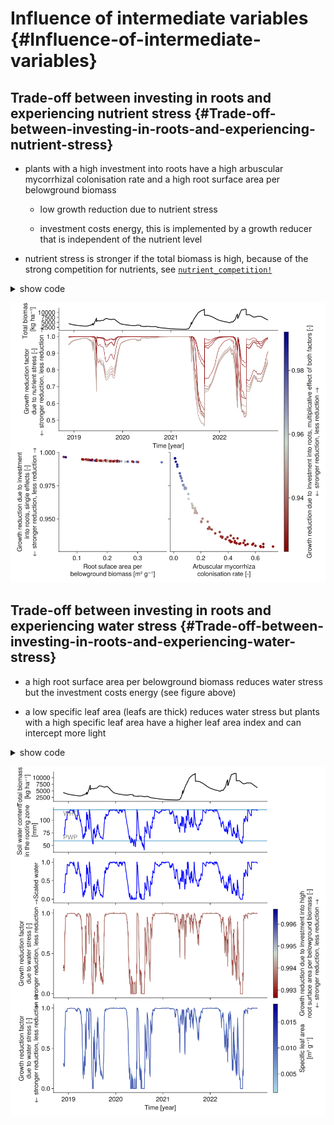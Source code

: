 
# Influence of intermediate variables {#Influence-of-intermediate-variables}



## Trade-off between investing in roots and experiencing nutrient stress {#Trade-off-between-investing-in-roots-and-experiencing-nutrient-stress}
- plants with a high investment into roots have a high arbuscular mycorrhizal colonisation rate and a high root surface area per belowground biomass
  - low growth reduction due to nutrient stress    
    
  - investment costs energy, this is implemented by a growth reducer that is independent of the nutrient level    
    
  
- nutrient stress is stronger if the total biomass is high, because of the strong competition for nutrients, see [`nutrient_competition!`](/model/biomass/growth_species_specific_nutrients#GrasslandTraitSim.nutrient_competition!)
  
<details><summary>show code</summary>


```julia
using CairoMakie
using Unitful
import GrasslandTraitSim as sim

let
    lastn_points = 1500

    trait_input = sim.input_traits();
    input_obj = sim.validation_input("HEG01");
    p = sim.optim_parameter()
    sol = sim.solve_prob(; input_obj, p, trait_input);
    t = sol.simp.mean_input_date_num[end-lastn_points:end]
    t_out = sol.simp.output_date_num[end-lastn_points:end]
    total_biomass = ustrip.(vec(sum(sol.output.biomass[end-lastn_points:end, 1, 1, :];
                                    dims = :species)))


    fig = Figure(size = (900, 800))

    Axis(fig[1, 1:2];
         xticklabelsvisible = false, xticksvisible = true,
         xticks = 2018:1:2022, ylabel = "Total biomass\n[kg ha⁻¹]")
    lines!(t_out, total_biomass;
            linewidth = 2, color = :black)


    c = vec(sol.calc.root_invest_amc .* sol.calc.root_invest_srsa)
    colorrange = (minimum(c), maximum(c))
    species_order = sortperm(c)
    colormap = :redsblues

    Axis(fig[2, 1:2];
         xticks = 2018:1:2022,
         ylabel = "Growth reduction factor\ndue to nutrient stress [-]\n← stronger reduction, less reduction →",
         xlabel = "Time [year]")
    for s in sortperm(c)[[1, 2, 3, 4, 5, 39, 40, 41, 42, 43]]
        lines!(t, vec(sol.output.nutrient_growth[end-lastn_points:end, 1, 1, s]);
               colorrange, colormap, color = c[s], linewidth = 1)
    end

    ax1 = Axis(fig[3, 1];
        xlabel = "Root suface area per\nbelowground biomass [m² g⁻¹]",
        ylabel = "Growth reduction due to investment\ninto roots, single effects [-]\n← stronger reduction, less reduction →")
    scatter!(ustrip.(sol.traits.rsa), sol.calc.root_invest_srsa;
            color = c, colormap,
            markersize = 10)

    ax2 = Axis(fig[3, 2];
        xlabel = "Arbuscular mycorrhiza\ncolonisation rate [-]",
        yticklabelsvisible = false)
    scatter!(sol.traits.amc, sol.calc.root_invest_amc;
            color = c, colormap,
            markersize = 10)
    linkyaxes!(ax1, ax2)

    Colorbar(fig[2:3, 3]; colorrange, colormap,
        label = "Growth reduction due to investment into roots, multiplicative effect of both factors [-]\n← stronger reduction, less reduction →")

    rowsize!(fig.layout, 1, Relative(0.1))
    rowgap!(fig.layout, 1, 5)
    rowgap!(fig.layout, 2, 10)
    colgap!(fig.layout, 1, 5)

    fig
end
```

</details>



![](nutrient_stress.png)


## Trade-off between investing in roots and experiencing water stress {#Trade-off-between-investing-in-roots-and-experiencing-water-stress}
- a high root surface area per belowground biomass reduces water stress but the investment costs energy (see figure above)
  
- a low specific leaf area (leafs are thick) reduces water stress but plants with a high specific leaf area have a higher leaf area index and can intercept more light
  
<details><summary>show code</summary>


```julia
using CairoMakie
using Unitful
import GrasslandTraitSim as sim

let
    lastn_points = 1500

    trait_input = sim.input_traits();
    input_obj = sim.validation_input("HEG01";
                                    included = (;
                                        belowground_competition = true,
                                        nutrient_growth_reduction = true,
                                        water_growth_reduction = true,
                                        root_invest = true));
    p = sim.optim_parameter()
    sol = sim.solve_prob(; input_obj, p, trait_input);
    t = sol.simp.mean_input_date_num[end-lastn_points:end]
    t_out = sol.simp.output_date_num[end-lastn_points:end]
    total_biomass = ustrip.(vec(sum(sol.output.biomass[end-lastn_points:end, 1, 1, :];
                                    dims = :species)))

    PWP = sol.patch_variables.PWP[1, 1]
    WHC = sol.patch_variables.WHC[1, 1]
    water_out = vec(sol.output.water[end-lastn_points:end, 1, 1])

    function get_Wsc(x; WHC, PWP)
        return x > WHC ? 1.0 : x > PWP ? (x - PWP) / (WHC - PWP) : 0.0
    end

    water_scaled = get_Wsc.(water_out; WHC, PWP)


    fig = Figure(size = (900, 1000))

    Axis(fig[1, 1];
        xticklabelsvisible = false,
        xticks = 2018:1:2022, ylabel = "Total biomass\n[kg ha⁻¹]")
    lines!(t_out, total_biomass;
            linewidth = 2, color = :black)

    Axis(fig[2, 1];
        xticklabelsvisible = false,
        xticks = 2018:1:2022, ylabel = "Soil water content\nin the rooting zone \n[mm]")
    lines!(t_out, ustrip.(water_out);
            linewidth = 2, color = :blue)
    hlines!(ustrip.([PWP, WHC]))
    text!([t_out[1], t_out[1]], ustrip.([PWP, WHC]);
          text = ["PWP", "WHC"],
          align = [(:left, :bottom), (:left, :top)],
          color = :grey)

    Axis(fig[3, 1];
        xticklabelsvisible = false,
        xticks = 2018:1:2022, ylabel = "Scaled water",
        limits = (nothing, nothing, -0.1, 1.1))
        lines!(t_out, water_scaled;
                linewidth = 2, color = :blue)

    c = vec(sol.calc.root_invest_srsa)
    colorrange = (minimum(c), maximum(c))
    species_order = sortperm(c)
    colormap = :redsblues
    Axis(fig[4, 1];
        xticks = 2018:1:2022, xticklabelsvisible = false,
        ylabel = "Growth reduction factor\ndue to water stress [-]\n← stronger reduction, less reduction →")
    for s in sortperm(c)[[1, 2, 3, 4, 5, 39, 40, 41, 42, 43]]
        lines!(t, vec(sol.output.water_growth[end-lastn_points:end, 1, 1, s]);
            colorrange, colormap, color = c[s], linewidth = 1)
    end
    Colorbar(fig[4, 2]; colorrange, colormap,
        label = "Growth reduction due to investment into high\nroot surface area per belowground biomass [-]\n← stronger reduction, less reduction →")


    c = ustrip.(sol.traits.sla)
    colorrange = (minimum(c), maximum(c))
    species_order = sortperm(c)
    colormap = :blues
    Axis(fig[5, 1];
        xticks = 2018:1:2022,
        ylabel = "Growth reduction factor\ndue to water stress [-]\n← stronger reduction, less reduction →",
        xlabel = "Time [year]")
    for s in sortperm(c)[[1, 2, 3, 4, 5, 39, 40, 41, 42, 43]]
        lines!(t, vec(sol.output.water_growth[end-lastn_points:end, 1, 1, s]);
            colorrange, colormap, color = c[s], linewidth = 1)
    end
    Colorbar(fig[5, 2]; colorrange, colormap,
        label = "Specific leaf area\n[m² g⁻¹]")

    rowsize!(fig.layout, 1, Relative(0.1))
    rowsize!(fig.layout, 2, Relative(0.15))
    rowsize!(fig.layout, 3, Relative(0.15))

    fig
end
```

</details>



![](water_stress.png)

